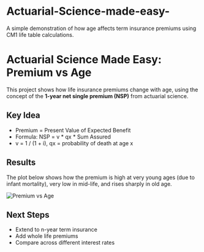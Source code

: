 # Actuarial-Science-made-easy-
A simple demonstration of how age affects term insurance premiums using CM1 life table calculations.
# Actuarial Science Made Easy: Premium vs Age

This project shows how life insurance premiums change with age, using the 
concept of the **1-year net single premium (NSP)** from actuarial science.

## Key Idea
- Premium = Present Value of Expected Benefit
- Formula: NSP = v * qx * Sum Assured
- v = 1 / (1 + i), qx = probability of death at age x

## Results
The plot below shows how the premium is high at very young ages (due to infant mortality), 
very low in mid-life, and rises sharply in old age. 

![Premium vs Age](plot.png)

## Next Steps
- Extend to n-year term insurance
- Add whole life premiums
- Compare across different interest rates
